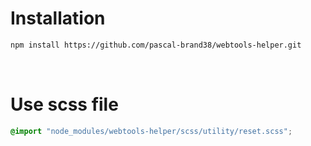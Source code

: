 # Installation

```bash
npm install https://github.com/pascal-brand38/webtools-helper.git
```

<br>

# Use scss file

```scss
@import "node_modules/webtools-helper/scss/utility/reset.scss";
```
